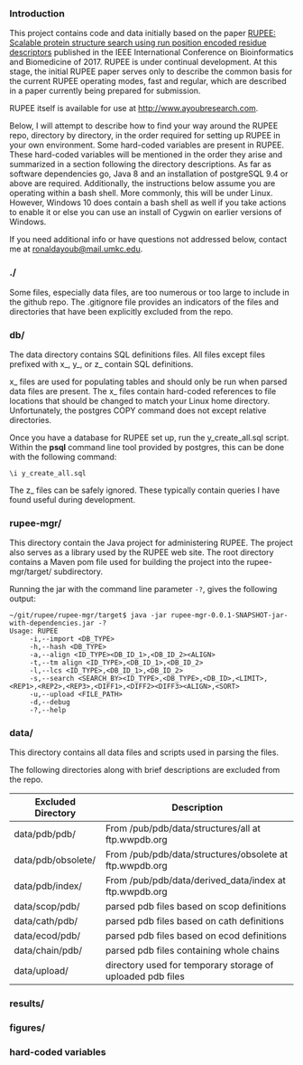 
### Introduction

This project contains code and data initially based on the paper [RUPEE: Scalable protein structure search using run position encoded residue descriptors](http://ieeexplore.ieee.org/document/8217627/) published in the IEEE International Conference on Bioinformatics and Biomedicine of 2017. 
RUPEE is under continual development.
At this stage, the initial RUPEE paper serves only to describe the common basis for the current RUPEE operating modes, fast and regular, which are described in a paper currently being prepared for submission. 

RUPEE itself is available for use at <http://www.ayoubresearch.com>.

Below, I will attempt to describe how to find your way around the RUPEE repo, directory by directory, in the order required for setting up RUPEE in your own environment. 
Some hard-coded variables are present in RUPEE. 
These hard-coded variables will be mentioned in the order they arise and summarized in a section following the directory descriptions. 
As far as software dependencies go, Java 8 and an installation of postgreSQL 9.4 or above are required.
Additionally, the instructions below assume you are operating within a bash shell. 
More commonly, this will be under Linux. 
However, Windows 10 does contain a bash shell as well if you take actions to enable it or else you can use an install of Cygwin on earlier versions of Windows. 

If you need additional info or have questions not addressed below, contact me at ronaldayoub@mail.umkc.edu.

### ./

Some files, especially data files, are too numerous or too large to include in the github repo. 
The .gitignore file provides an indicators of the files and directories that have been explicitly excluded from the repo. 

### db/

The data directory contains SQL definitions files. 
All files except files prefixed with x\_, y\_, or z\_ contain SQL definitions. 

x\_ files are used for populating tables and should only be run when parsed data files are present.
The x\_ files contain hard-coded references to file locations that should be changed to match your Linux home directory.
Unfortunately, the postgres COPY command does not except relative directories. 

Once you have a database for RUPEE set up, run the y_create_all.sql script. 
Within the __psql__ command line tool provided by postgres, this can be done with the following command:

```
\i y_create_all.sql
```

The z\_ files can be safely ignored. 
These typically contain queries I have found useful during development. 

### rupee-mgr/

This directory contain the Java project for administering RUPEE. 
The project also serves as a library used by the RUPEE web site. 
The root directory contains a Maven pom file used for building the project into the rupee-mgr/target/ subdirectory. 

Running the jar with the command line parameter ```-?```, gives the following output: 

```
~/git/rupee/rupee-mgr/target$ java -jar rupee-mgr-0.0.1-SNAPSHOT-jar-with-dependencies.jar -?
Usage: RUPEE
     -i,--import <DB_TYPE>
     -h,--hash <DB_TYPE>
     -a,--align <ID_TYPE><DB_ID_1>,<DB_ID_2><ALIGN>
     -t,--tm align <ID_TYPE>,<DB_ID_1>,<DB_ID_2>
     -l,--lcs <ID_TYPE>,<DB_ID_1>,<DB_ID_2>
     -s,--search <SEARCH_BY><ID_TYPE>,<DB_TYPE>,<DB_ID>,<LIMIT>,<REP1>,<REP2>,<REP3>,<DIFF1>,<DIFF2><DIFF3><ALIGN>,<SORT>
     -u,--upload <FILE_PATH>
     -d,--debug
     -?,--help
```

### data/

This directory contains all data files and scripts used in parsing the files. 

The following directories along with brief descriptions are excluded from the repo. 

Excluded Directory | Description
------------------ | -----------
data/pdb/pdb/      | From /pub/pdb/data/structures/all at ftp.wwpdb.org
data/pdb/obsolete/ | From /pub/pdb/data/structures/obsolete at ftp.wwpdb.org
data/pdb/index/    | From /pub/pdb/data/derived\_data/index at ftp.wwpdb.org
data/scop/pdb/     | parsed pdb files based on scop definitions
data/cath/pdb/     | parsed pdb files based on cath definitions
data/ecod/pdb/     | parsed pdb files based on ecod definitions
data/chain/pdb/    | parsed pdb files containing whole chains
data/upload/       | directory used for temporary storage of uploaded pdb files

### results/ 

### figures/

### hard-coded variables

